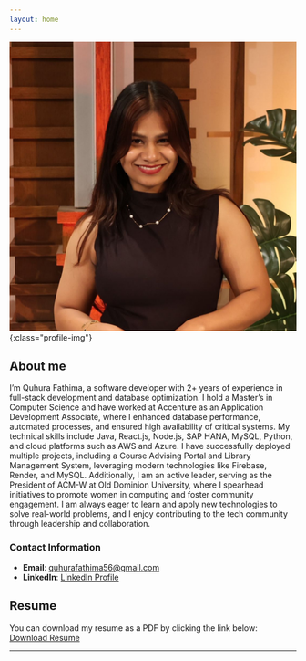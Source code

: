 ```yaml
---
layout: home
---
```


![Profile Picture](/assets/images/professionalpicture_fathima.jpg){:class="profile-img"}

## About me
I’m Quhura Fathima, a software developer with 2+ years of experience in full-stack development and database optimization. I hold a Master’s in Computer Science and have worked at Accenture as an Application Development Associate, where I enhanced database performance, automated processes, and ensured high availability of critical systems. My technical skills include Java, React.js, Node.js, SAP HANA, MySQL, Python, and cloud platforms such as AWS and Azure. I have successfully deployed multiple projects, including a Course Advising Portal and Library Management System, leveraging modern technologies like Firebase, Render, and MySQL. Additionally, I am an active leader, serving as the President of ACM-W at Old Dominion University, where I spearhead initiatives to promote women in computing and foster community engagement. I am always eager to learn and apply new technologies to solve real-world problems, and I enjoy contributing to the tech community through leadership and collaboration.

### Contact Information
- **Email**: [quhurafathima56@gmail.com](mailto:quhurafathima56@gmail.com)
- **LinkedIn**: [LinkedIn Profile](https://www.linkedin.com/in/quhurafathima/)

## Resume
You can download my resume as a PDF by clicking the link below:
[Download Resume](assets/Resume_Latest_Fathima.pdf)

---
